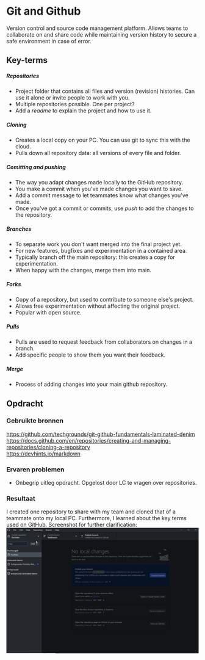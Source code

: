 # Git and Github
Version control and source code management platform. Allows teams to collaborate on and share code while maintaining version history to secure a safe environment in case of error.

## Key-terms
##### Repositories
* Project folder that contains all files and version (revision) histories. Can use it alone or invite people to work with you.
* Multiple repositories possible. One per project?
* Add a *readme* to explain the project and how to use it.

##### Cloning
* Creates a local copy on your PC. You can use git to sync this with the cloud.
* Pulls down all repository data: all versions of every file and folder.

##### Comitting and pushing
* The way you adapt changes made locally to the GitHub repository.
* You make a commit when you've made changes you want to save.
* Add a commit message to let teammates know what changes you've made.
* Once you've got a commit or commits, use *push* to add the changes to the repository.

##### Branches
* To separate work you don't want merged into the final project yet.
* For new features, bugfixes and experimentation in a contained area.
* Typically branch off the main repository: this creates a copy for experimentation.
* When happy with the changes, merge them into main.

##### Forks
* Copy of a repository, but used to contribute to someone else's project.
* Allows free experimentation without affecting the original project.
* Popular with open source.

##### Pulls
* Pulls are used to request feedback from collaborators on changes in a branch.
* Add specific people to show them you want their feedback.

##### Merge
* Process of adding changes into your main github repository.

## Opdracht
### Gebruikte bronnen
https://github.com/techgrounds/git-github-fundamentals-laminated-denim  
https://docs.github.com/en/repositories/creating-and-managing-repositories/cloning-a-repository  
https://devhints.io/markdown

### Ervaren problemen
* Onbegrip uitleg opdracht. Opgelost door LC te vragen over repositories.

### Resultaat
I created one repository to share with my team and cloned that of a teammate onto my local PC. Furthermore, I learned about the key terms used on GitHub. Screenshot for further clarification: ![screenshot of Git Desktop with cloned repository showing](../../00_includes/GIT-01_screenshot.png)
